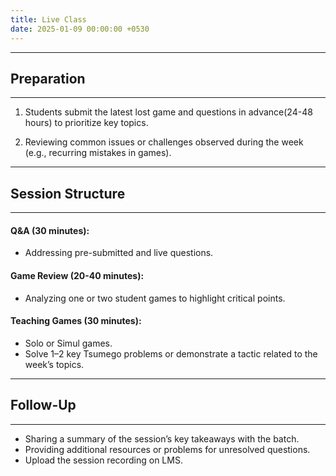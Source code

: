 ```yaml
---
title: Live Class
date: 2025-01-09 00:00:00 +0530
---
```


--- 

## Preparation

---

1. Students submit the latest lost game and questions in advance(24-48 hours) to prioritize key topics.

2. Reviewing common issues or challenges observed during the week (e.g., recurring mistakes in games).

---

## Session Structure

---

#### Q&A (30 minutes):

- Addressing pre-submitted and live questions.

#### Game Review (20-40 minutes):

- Analyzing one or two student games to highlight critical points.

#### Teaching Games (30 minutes):

- Solo or Simul games.
- Solve 1–2 key Tsumego problems or demonstrate a tactic related to the week’s topics.

---

## Follow-Up

---

- Sharing a summary of the session’s key takeaways with the batch.
- Providing additional resources or problems for unresolved questions.
- Upload the session recording on LMS.